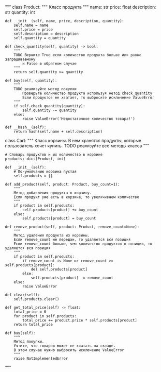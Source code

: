 """
class Product:
    """
    Класс продукта
    """
    name: str
    price: float
    description: str
    quantity: int

    def __init__(self, name, price, description, quantity):
        self.name = name
        self.price = price
        self.description = description
        self.quantity = quantity

    def check_quantity(self, quantity) -> bool:
        """
        TODO Верните True если количество продукта больше или равно запрашиваемому
            и False в обратном случае
        """
        return self.quantity >= quantity

    def buy(self, quantity):
        """
        TODO реализуйте метод покупки
            Проверьте количество продукта используя метод check_quantity
            Если продуктов не хватает, то выбросите исключение ValueError
        """
        if self.check_quantity(quantity):
            self.quantity -= quantity
        else:
            raise ValueError('Недостаточное количество товара!')

    def __hash__(self):
        return hash(self.name + self.description)


class Cart:
    """
    Класс корзины. В нем хранятся продукты, которые пользователь хочет купить.
    TODO реализуйте все методы класса
    """

    # Словарь продуктов и их количество в корзине
    products: dict[Product, int]

    def __init__(self):
        # По-умолчанию корзина пустая
        self.products = {}

    def add_product(self, product: Product, buy_count=1):
        """
        Метод добавления продукта в корзину.
        Если продукт уже есть в корзине, то увеличиваем количество
        """
        if product in self.products:
            self.products[product] += buy_count
        else:
            self.products[product] = buy_count

    def remove_product(self, product: Product, remove_count=None):
        """
        Метод удаления продукта из корзины.
        Если remove_count не передан, то удаляется вся позиция
        Если remove_count больше, чем количество продуктов в позиции, то удаляется вся позиция
        """
        if product in self.products:
            if remove_count is None or remove_count >= self.products[product]:
                del self.products[product]
            else:
                self.products[product] -= remove_count
        else:
            raise ValueError

    def clear(self):
        self.products.clear()

    def get_total_price(self) -> float:
        total_price = 0
        for product in self.products:
            total_price += product.price * self.products[product]
        return total_price

    def buy(self):
        """
        Метод покупки.
        Учтите, что товаров может не хватать на складе.
        В этом случае нужно выбросить исключение ValueError
        """
        raise NotImplementedError
"""